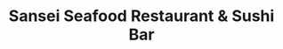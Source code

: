 ---
layout: place
title: "Sansei Seafood Restaurant & Sushi Bar"
permalink: /hawaii/honolulu/sansei-seafood-restaurant-sushi-bar.html
stateAbbr: HI
stateName: Hawaii
cityName: Honolulu
place_id: ChIJeRjBxXByAHwRKszR5Ib3vg4
photos:
  - name: >-
      places/ChIJeRjBxXByAHwRKszR5Ib3vg4/photos/AeeoHcJBOYp0g8oswMxyWf6QvhVco3K01MSLP_Tehotv9BmGmcinxlV5V87riBr_E5sLX0pPSCBqrU0YGyfHpxwnUyexkyqXTx8I7wnxE0eySx6s82I3azYwcP0CVV338SA4JLn6mrMhpHdPBroH7RSmU32ox5zcmunjqUqM0fr9dGiVSx36Obzi6qvHYtvG0_XhPw_XJ4-Fl46kpxD8BrXqGMwV2IoBShl4g9Da2IuZfZRKMvSEn8tFEPK5XS2ViYWXapYsT6EAN8X3uFkqR-5xQcHZBfAs8Xcw8sgKvAqRxPTFGNiiDfbHKpwy4eKNQGQLg94FwdiC9yARuUGKNYjgHJpXx3S9tRLJ_wBOJeb0BiNT5bYc9JZXfO-7xgSV0fizgmxS-8PVVeCZJGYgkfq-IZ6k7VvhZmoJoD7YnFcGEoc
    widthPx: 4800
    heightPx: 3600
    authorAttributions:
      - displayName: K RV
        uri: https://maps.google.com/maps/contrib/111688449560474391757
        photoUri: >-
          https://lh3.googleusercontent.com/a/ACg8ocIZ2SoxTQWxdYOh0gAtmFJGfMUmCXHyXeWajuWoN6aYJl0aQA=s100-p-k-no-mo
    flagContentUri: >-
      https://www.google.com/local/imagery/report/?cb_client=maps_api_places.places_api&image_key=!1e10!2sCIHM0ogKEICAgIDrvenYKQ&hl=en-US
    googleMapsUri: >-
      https://www.google.com/maps/place//data=!3m4!1e2!3m2!1sCIHM0ogKEICAgIDrvenYKQ!2e10!4m2!3m1!1s0x7c007270c5c11879:0xebef786e4d1cc2a
  - name: >-
      places/ChIJeRjBxXByAHwRKszR5Ib3vg4/photos/AeeoHcJAPPtfDNtZU5XSAAXWl02mXj8JHwSTy__Zs2whvZ5_cro9BrAQtlTNANQ6kP78AoCVJYMDUNmQtXpk9Vqel1rOlFhBRAJ3sI90C1vBmZ6f6eBemh2TzS52xk2m0GIvMSErl0Aw_9psThu_zvWJ4nE_EMaspGdCcSF4Uo0kSv2Hv_bagrwKUYqhosIVgZ-AWVgTnkppHDFpwURhxZPV84HnqZzX4nynYF80L_iGYcBy6KA11gMYS9k9On-sDNeNaJMr2j9xf5jBy8JKyN7Nnbjxdzx29eoN0FoXbCxDyd70F087jwpHgWn4-ay7S3EmzzC2HOH6_2vh86oYRwYhz2t2lQ5lj7Prbq8mmCBqkFpl08P5OLxb7HcQns5ILZJUhcVVtKr0m3-C6UyJQn47kHpxbWpr0Wa8bxLuaDmZ69zWPYk
    widthPx: 4032
    heightPx: 1960
    authorAttributions:
      - displayName: Sharon Lin
        uri: https://maps.google.com/maps/contrib/117481110884961872052
        photoUri: >-
          https://lh3.googleusercontent.com/a/ACg8ocINubcYephjCquqDCzeNzsCMWYVSZmlcKnvOICpB6FmZ5wr3A=s100-p-k-no-mo
    flagContentUri: >-
      https://www.google.com/local/imagery/report/?cb_client=maps_api_places.places_api&image_key=!1e10!2sCIHM0ogKEICAgICciMXJ4AE&hl=en-US
    googleMapsUri: >-
      https://www.google.com/maps/place//data=!3m4!1e2!3m2!1sCIHM0ogKEICAgICciMXJ4AE!2e10!4m2!3m1!1s0x7c007270c5c11879:0xebef786e4d1cc2a
  - name: >-
      places/ChIJeRjBxXByAHwRKszR5Ib3vg4/photos/AeeoHcIlFs1RUtqkP3-8casuCi-SBsfX0JQ0RftiCQ1otoPW3RIzmyUuvIXjEvd6bgWiDDv2EkuraHzKDauRHqNEhPyVkeTzWzX2UhioCX1_uC7huVn_xMB6RzIaeBzazwRL-N-adFd5bYHKEqla49bKYeZ7Lwr0im7LXTpkjvebd7dSV_Dpr0Y-Vfrn6QLaq1FqeYNBv1bBsAH7Dz3MFpUJA4fgKNukGWJolT6SCpJbKFoqoqCUSIZ6HOOUHc4FvUCxZOW46qPb-9UQZtIELotnZiACHbEsHIMGP4LtoSIbXU-7a2ArHFZqjEr9bLvWGlCKCbB5vShJ_bqgwwx7PLouJCnxd3rwlgRfIQ8Ya3KfkLwKkjjoT9cIYB_gNaz7ZISToKr4wLB4e9pl6Tn8wTaC7w0jRWSxMkwHBBBUASA
    widthPx: 4800
    heightPx: 3600
    authorAttributions:
      - displayName: K RV
        uri: https://maps.google.com/maps/contrib/111688449560474391757
        photoUri: >-
          https://lh3.googleusercontent.com/a/ACg8ocIZ2SoxTQWxdYOh0gAtmFJGfMUmCXHyXeWajuWoN6aYJl0aQA=s100-p-k-no-mo
    flagContentUri: >-
      https://www.google.com/local/imagery/report/?cb_client=maps_api_places.places_api&image_key=!1e10!2sCIHM0ogKEICAgIDrvfF8&hl=en-US
    googleMapsUri: >-
      https://www.google.com/maps/place//data=!3m4!1e2!3m2!1sCIHM0ogKEICAgIDrvfF8!2e10!4m2!3m1!1s0x7c007270c5c11879:0xebef786e4d1cc2a
  - name: >-
      places/ChIJeRjBxXByAHwRKszR5Ib3vg4/photos/AeeoHcIFREYEhI-Eq4jzqedvv4r0Ofa_rfg1nQZW5jsAeg1bFxIJymvshCJyiNRwtopdFd_efadmFIpFcOftqHiU1U1LyzVqIza5y9TGa6-CBa3PRgyGuJynN1lk_bhD3dRqscCF4mRmq_USuOByHqa7-d03e9oMJyg0nGvBfiiXvR4c145BJZ82YqcaTCSoTsWiDQ3puQRl93wDRe4-VIai72UQXJgAnDUDfURg9rZ__wMdt3PBCGTu1xVd4HBYAQNB5CAyI5_g0olo7PoUPKfA3OJkqjZHP-RYF-ITtDF4NL0N0ad5gE7-d8x3lh8pK-b7Q2Bj_r6Z5Of0CqjithLhXgvOxI24BEJ69XUM7GGWjwyqpkxW5149mAnqwwidwXTgsVptnVmLYmjn-74zbajm5ptXItMKyA0TZhYUwf-qK6vptO4
    widthPx: 3000
    heightPx: 4000
    authorAttributions:
      - displayName: Mitchell and Dana Duke
        uri: https://maps.google.com/maps/contrib/104815378995861705017
        photoUri: >-
          https://lh3.googleusercontent.com/a/ACg8ocLHfdfPnsTx4qXFysDRtjlsfjTJ3J-RA7wSn1Zta-h3ZrooBA=s100-p-k-no-mo
    flagContentUri: >-
      https://www.google.com/local/imagery/report/?cb_client=maps_api_places.places_api&image_key=!1e10!2sCIHM0ogKEICAgICf1vy_zwE&hl=en-US
    googleMapsUri: >-
      https://www.google.com/maps/place//data=!3m4!1e2!3m2!1sCIHM0ogKEICAgICf1vy_zwE!2e10!4m2!3m1!1s0x7c007270c5c11879:0xebef786e4d1cc2a
  - name: >-
      places/ChIJeRjBxXByAHwRKszR5Ib3vg4/photos/AeeoHcL_C0WGrqRXCrHqtQ0bwnKhDPd_7lEgdOOBcbONrPv7X_2IwIKw4lI8Ugc3wY1wwtelQAJPnMIEFpfGCJC5SoY7hc7YeMXKZNLuzL1pDrL1kUsnee-vEKdWY2GdBYiQbySn6F4fGhkAU-O_JkQzneyvDZW3rxOlmI5orqNpZ1n5JAKY8s8m0LcW726z2vr0wUPenPca90dluQatUmIxHqbklAw9HQn0ZJWpiPsentVlWJQNFb00b4dB9YsyaCeoD9donw0sMrV_WeaFOY9GJ_qrZLRcnytiP1L4m9LyissX8wLw6bA7uPh_OJANPd01I_-qMvp9se_jpB6fvd3npdADm3aM15_eLgU7Sjd3gZVcAm_lqFsJYt3apNRKAxCOPFWIGBx9xOBtxrt2Lg8GAU3gTZBhAJ4g0k4iAoeQs1MbRg
    widthPx: 3000
    heightPx: 4000
    authorAttributions:
      - displayName: Mitchell and Dana Duke
        uri: https://maps.google.com/maps/contrib/104815378995861705017
        photoUri: >-
          https://lh3.googleusercontent.com/a/ACg8ocLHfdfPnsTx4qXFysDRtjlsfjTJ3J-RA7wSn1Zta-h3ZrooBA=s100-p-k-no-mo
    flagContentUri: >-
      https://www.google.com/local/imagery/report/?cb_client=maps_api_places.places_api&image_key=!1e10!2sCIHM0ogKEICAgICf1vy_Lw&hl=en-US
    googleMapsUri: >-
      https://www.google.com/maps/place//data=!3m4!1e2!3m2!1sCIHM0ogKEICAgICf1vy_Lw!2e10!4m2!3m1!1s0x7c007270c5c11879:0xebef786e4d1cc2a
  - name: >-
      places/ChIJeRjBxXByAHwRKszR5Ib3vg4/photos/AeeoHcISIifS3YG7tNxdmBRSTig0lSIKHufYXCt3gccWIy2jj2hKsYKT3wIDC254Lk3BLl8h9e03VTH7ued6sltk9Z83-k6etK6qWBD-p118dveX79BpI_VpCEnR2fQSFE-aiqUz7UcNwi6gyR4kntQ0Rx2w0wquJWVM0bd5uTPYVXY_z6nSBpKApuLjonHI5jN5RRqI0lFJirs1H7LIgbJJCSlePQ9aDxaX3rjqirOydsLQ5-Ts29FWiGirSHvgY043llteXZjuU7bxpANKQPPf-ekmYBD48X_GE5_jzU0Ckopiogw2QZg8r5iKiuzJ8uusSWeDrVUyho8WvMsav2VHuLVrukQSo34XkFqzHcIyBaqs-mZaj6VObBSLfdehPS9aJuuaL73LcjXcVSS6cA8mSrgtpIZ9IjZ2x15Nt1-k_JF9yg
    widthPx: 1947
    heightPx: 1880
    authorAttributions:
      - displayName: Lachi Music
        uri: https://maps.google.com/maps/contrib/117260354354024642138
        photoUri: >-
          https://lh3.googleusercontent.com/a-/ALV-UjXU-_aNESk_ZsDZaRljiG6xuqaAbcqDGtWIJmk_Y4d9z7q8YMOk=s100-p-k-no-mo
    flagContentUri: >-
      https://www.google.com/local/imagery/report/?cb_client=maps_api_places.places_api&image_key=!1e10!2sCIHM0ogKEICAgICjsIe5JQ&hl=en-US
    googleMapsUri: >-
      https://www.google.com/maps/place//data=!3m4!1e2!3m2!1sCIHM0ogKEICAgICjsIe5JQ!2e10!4m2!3m1!1s0x7c007270c5c11879:0xebef786e4d1cc2a
  - name: >-
      places/ChIJeRjBxXByAHwRKszR5Ib3vg4/photos/AeeoHcJIu_QLiiIgIgVkWUWunBS7LNSTym4hyNQrrlWhhCx9r9boe3olhMcm1w9eHscx0Lvn_fOZZd6rKeJjgYiSbXeqNg6IGfsas-fy17nIpp6iTonR4Joq7WZlXfgPu2bgZIjbP0n9OwrVxXHwLGEqNUlcAnPFH5D5Z3nMmbmAQtxoFqgdFyLMbZCC_wURXOq2zK0os3yARCdYvM6VBIrmmorCDraZwR__vDIx0vQoeP4nTNiE--s7Q2VhLO2p2_osGDIQ-I5ZHtPHXxhlvySc3uXfb05K9tWeCOF5tYXhDkOxlBMETPm30lu6KcOt7ffXqVSOCkUo7WwQBzUt2iKraaSuSrvf85YuGen6MgCOrOE56pZBprV2JWwBJeGmQJUUtIgIKpBOl0f2WmJtHHfIKrqvxmBgblAfwBPW5C1FECsMxCA
    widthPx: 4000
    heightPx: 3000
    authorAttributions:
      - displayName: John Fujiwara
        uri: https://maps.google.com/maps/contrib/112249262384101285674
        photoUri: >-
          https://lh3.googleusercontent.com/a-/ALV-UjXFR9gukU1ftqmu5WCfnda10ajbBlRy-PdfCSBFB8dDsumyPd4T=s100-p-k-no-mo
    flagContentUri: >-
      https://www.google.com/local/imagery/report/?cb_client=maps_api_places.places_api&image_key=!1e10!2sCIHM0ogKEICAgID2i6PRsAE&hl=en-US
    googleMapsUri: >-
      https://www.google.com/maps/place//data=!3m4!1e2!3m2!1sCIHM0ogKEICAgID2i6PRsAE!2e10!4m2!3m1!1s0x7c007270c5c11879:0xebef786e4d1cc2a
  - name: >-
      places/ChIJeRjBxXByAHwRKszR5Ib3vg4/photos/AeeoHcJmnzeBLkn-avBK4Qt77z2RlStvFLxuiy4nNnp7_7DFgv6m1H3_LN8stJB6B_lAUWJLLfGy3wN4hBqcxzONitNeGTu1KNFcTEW88aSXB-kF-skl5gOdf74hOBLAfUpwnkWDTjBA43zXCzbSqVnQK2jrdM6KC4PwIAzWiSFxk_KyZTh5JElG9c3Z63VUWnH-6dFZW9MN5w_Ob3x1-tLbzh-LGfwDImuHI5zSlKlaM1DhwZuh_M0E1mzQODAbh_5QiSq2gTaBjdKg10LupI4rqW00l6cDYjv4wWGpAiIcGZAwmDzbWW2R7Sdy-ifQeq3XGeRDWRLecM0a0cXVNlbJm_T1Nr6RgaRwVnCsvR6-jgrhOzqLZ7FCDYhJQO9lWhzcC34ZxH0cRicCE-HcqHR8Lpi7gqYU-fd1JrTy6M2FT5iiTU0_
    widthPx: 3600
    heightPx: 4800
    authorAttributions:
      - displayName: K RV
        uri: https://maps.google.com/maps/contrib/111688449560474391757
        photoUri: >-
          https://lh3.googleusercontent.com/a/ACg8ocIZ2SoxTQWxdYOh0gAtmFJGfMUmCXHyXeWajuWoN6aYJl0aQA=s100-p-k-no-mo
    flagContentUri: >-
      https://www.google.com/local/imagery/report/?cb_client=maps_api_places.places_api&image_key=!1e10!2sCIHM0ogKEICAgIDrvfG8_wE&hl=en-US
    googleMapsUri: >-
      https://www.google.com/maps/place//data=!3m4!1e2!3m2!1sCIHM0ogKEICAgIDrvfG8_wE!2e10!4m2!3m1!1s0x7c007270c5c11879:0xebef786e4d1cc2a
  - name: >-
      places/ChIJeRjBxXByAHwRKszR5Ib3vg4/photos/AeeoHcJezEKu_0QSJ-dVKGrL8mbxDnIFX44T05Js9Sk_4HyD719hkP-rb0Wd21oD0X6MnUNInsskMH5diw2AItFQ9oR_goVDDuc8H91VWaNhhyaXU3MLAO3CboTGCfPlrzbxinMQ-n0mWru62GHVBCwGVQZ5Bup03OodR6HPCl5Si3-jrJtWIfpE_ae0FcDPaBBcchNtoSRZtobxbesfWzzQVzwzW6XjYjftq8IDzPmKNF3O5C-ewUM0ore4za2UOZf1w0hdkCcci0gXIPLUkajSLrWHOb-cnAvwh0M0dVC4KnNQlwDuXvQYsHo1QnQhVgKNDZCAASrYhC9T9BxBGkt9YGcqpsMdlDoWBOCYI1pv5ms7n-dIjWFOsOc63pn9KXitM3dfE3nAMH9sKDYKTmzUB7NiafaYXTsereoOPxeGc7k6Hw
    widthPx: 3024
    heightPx: 4032
    authorAttributions:
      - displayName: Willard Davis
        uri: https://maps.google.com/maps/contrib/105847976636727637545
        photoUri: >-
          https://lh3.googleusercontent.com/a-/ALV-UjWEuyh56Coh0RntAJl8177GExLUPdIK24wuaNW8wbcGEoI6n4dVTQ=s100-p-k-no-mo
    flagContentUri: >-
      https://www.google.com/local/imagery/report/?cb_client=maps_api_places.places_api&image_key=!1e10!2sCIHM0ogKEICAgICL2MnqKg&hl=en-US
    googleMapsUri: >-
      https://www.google.com/maps/place//data=!3m4!1e2!3m2!1sCIHM0ogKEICAgICL2MnqKg!2e10!4m2!3m1!1s0x7c007270c5c11879:0xebef786e4d1cc2a
  - name: >-
      places/ChIJeRjBxXByAHwRKszR5Ib3vg4/photos/AeeoHcKfCz9Wsep0v9XYOIAuLcDMbAkFZcAFtD-firHqUNB-05DjlbX7swf6Sd5Phy3IMnL4XA6QGWabIVjkel45C1Bxp4_AmPh0iUuWc2_jitIeNr1dnYpGadWRRrDFmSR9GctTz4IIpVT2Pe5GbasA78x4IMwF0IRUUYusaQHhkeUzse3rULuDp6Yiq3A1lMjHE8zV07i6egJ0MutY-tjzbOtSsG-fpXNa1uXCOHugV8AZ8S5uCSsZ0KpgXhsmgebmzRF_7mp_6aHZ7l47ynPuIZjZvGCVAnAgwABNJ0LGSCYAPi77QfoAMqyo8f3YIaDEYF-ZjebDbcqYxAEt8z22JCunQ12xyq0AKuhSVYiHKzDYcYor5N7Ry6wsI5ZWB2tgGZO1FJXgIEhW0RK9XeBBM9gmcxV2QHM78tukPtsLbC4JKw
    widthPx: 4032
    heightPx: 3024
    authorAttributions:
      - displayName: K RV
        uri: https://maps.google.com/maps/contrib/111688449560474391757
        photoUri: >-
          https://lh3.googleusercontent.com/a/ACg8ocIZ2SoxTQWxdYOh0gAtmFJGfMUmCXHyXeWajuWoN6aYJl0aQA=s100-p-k-no-mo
    flagContentUri: >-
      https://www.google.com/local/imagery/report/?cb_client=maps_api_places.places_api&image_key=!1e10!2sCIHM0ogKEICAgIDr2ebiTg&hl=en-US
    googleMapsUri: >-
      https://www.google.com/maps/place//data=!3m4!1e2!3m2!1sCIHM0ogKEICAgIDr2ebiTg!2e10!4m2!3m1!1s0x7c007270c5c11879:0xebef786e4d1cc2a
address: 2552 Kalākaua Ave, Honolulu, HI 96815, USA
street: 2552 Kalākaua Ave
city: Honolulu
state: HI
zip: '96815'
country: USA
neighborhood: Waikiki
latitude: '21.272916'
longitude: '-157.823098'
accessibility_options:
  wheelchairAccessibleParking: true
  wheelchairAccessibleEntrance: true
  wheelchairAccessibleSeating: true
business_status: OPERATIONAL
name: Sansei Seafood Restaurant & Sushi Bar
google_maps_links:
  directionsUri: >-
    https://www.google.com/maps/dir//''/data=!4m7!4m6!1m1!4e2!1m2!1m1!1s0x7c007270c5c11879:0xebef786e4d1cc2a!3e0
  placeUri: https://maps.google.com/?cid=1062558720842648618
  writeAReviewUri: >-
    https://www.google.com/maps/place//data=!4m3!3m2!1s0x7c007270c5c11879:0xebef786e4d1cc2a!12e1
  reviewsUri: >-
    https://www.google.com/maps/place//data=!4m4!3m3!1s0x7c007270c5c11879:0xebef786e4d1cc2a!9m1!1b1
  photosUri: >-
    https://www.google.com/maps/place//data=!4m3!3m2!1s0x7c007270c5c11879:0xebef786e4d1cc2a!10e5
primary_type: Japanese Restaurant
opening_hours:
  regular: null
  current: null
secondary_opening_hours:
  regular:
    weekdayDescriptions: null
    type: null
  current:
    weekdayDescriptions: null
    type: null
phone: null
price_level: null
price_range: null
rating: null
rating_count: 0
website: null
description: null
reviews: null
parking_options: null
payment_options: null
allow_dogs: null
curbside_pickup: null
delivery: null
dine_in: null
good_for_children: null
good_for_groups: null
good_for_sports: null
live_music: null
menu_for_children: null
outdoor_seating: null
reservable: null
restroom: null
serves_beer: null
serves_breakfast: null
serves_brunch: null
serves_cocktails: null
serves_coffee: null
serves_dinner: null
serves_dessert: null
serves_lunch: null
serves_vegetarian_food: null
serves_wine: null
takeout: null

---